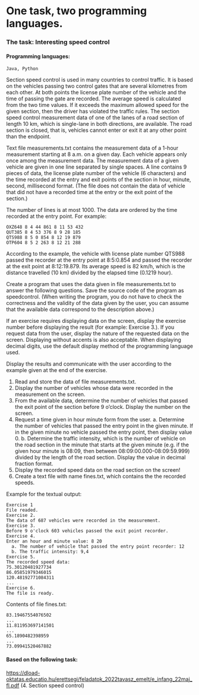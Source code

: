 # One task, two programming languages.
### The task: Interesting speed control
#### Programming languages: 
```
Java, Python
```

Section speed control is used in many countries to control traffic. It is based on the vehicles
passing two control gates that are several kilometres from each other. At both points the license
plate number of the vehicle and the time of passing the gate are recorded. The average speed is
calculated from the two time values. If it exceeds the maximum allowed speed for the given section,
then the driver has violated the traffic rules. The section speed control measurement data of one of
the lanes of a road section of length 10 km, which is single-lane in both directions, are available.
The road section is closed, that is, vehicles cannot enter or exit it at any other point than the endpoint.

Text file measurements.txt contains the measurement data of a 1-hour measurement
starting at 8 a.m. on a given day. Each vehicle appears only once among the measurement data. The
measurement data of a given vehicle are given in one line separated by single spaces. A line contains
9 pieces of data, the license plate number of the vehicle (6 characters) and the time recorded at the
entry and exit points of the section in hour, minute, second, millisecond format. (The file does not
contain the data of vehicle that did not have a recorded time at the entry or the exit point of the
section.)

The number of lines is at most 1000. The data are ordered by the time recorded at the entry point.
For example:
```
OXZ648 8 4 44 861 8 11 53 432
QUT385 8 4 53 376 8 9 28 185
QTS988 8 5 0 854 8 12 19 879
OTP604 8 5 2 263 8 12 21 288
```
According to the example, the vehicle with license plate number QTS988 passed the recorder
at the entry point at 8:5:0.854 and passed the recorder at the exit point at 8:12:19.879. Its
average speed is 82 km/h, which is the distance travelled (10 km) divided by the elapsed time
(0.1219 hour).

Create a program that uses the data given in file measurements.txt to answer the
following questions. Save the source code of the program as speedcontrol. (When writing
the program, you do not have to check the correctness and the validity of the data given by the
user, you can assume that the available data correspond to the description above.)

If an exercise requires displaying data on the screen, display the exercise number before
displaying the result (for example: Exercise 3.). If you request data from the user, display
the nature of the requested data on the screen. Displaying without accents is also acceptable.
When displaying decimal digits, use the default display method of the programming language
used.

Display the results and communicate with the user according to the example given at the end
of the exercise.

1. Read and store the data of file measurements.txt.
2. Display the number of vehicles whose data were recorded in the measurement on the screen.
3. From the available data, determine the number of vehicles that passed the exit point of the
section before 9 o’clock. Display the number on the screen.
4. Request a time given in hour minute form from the user.
a. Determine the number of vehicles that passed the entry point in the given minute.
If in the given minute no vehicle passed the entry point, then display value 0.
b. Determine the traffic intensity, which is the number of vehicle on the road
section in the minute that starts at the given minute (e.g. if the given hour minute
is 08:09, then between 08:09:00.000-08:09:59.999) divided by the length of the
road section. Display the value in decimal fraction format.
5. Display the recorded speed data on the road section on the screen!
6. Create a text file with name fines.txt, which contains the the recorded speeds.

Example for the textual output:
```
Exercise 1
File readed.
Exercise 2.
The data of 687 vehicles were recorded in the measurement.
Exercise 3.
Before 9 o'clock 603 vehicles passed the exit point recorder.
Exercise 4.
Enter an hour and minute value: 8 20
  a. The number of vehicle that passed the entry point recorder: 12
  b. The traffic intensity: 9,4
Exercise 5.
The recorded speed data:
75.30120481927734
86.05851979346015
120.48192771084311
...
Exercise 6.
The file is ready.
```
Contents of file fines.txt:
```
83.19467554076502
...
11.811953697141501
...
65.1890482398959
...
73.09941520467882
```
#### Based on the following task: 
https://dload-oktatas.educatio.hu/erettsegi/feladatok_2022tavasz_emelt/e_infang_22maj_fl.pdf (4. Section speed control)
